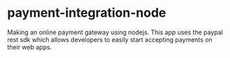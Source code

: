 # payment-integration-node
Making an online payment gateway using nodejs. This app uses the paypal rest sdk which allows developers to easily start accepting payments on their web apps.
